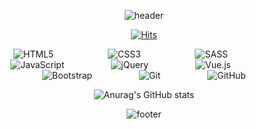 <div align="center">
 
![header](https://capsule-render.vercel.app/api?height=400&text=HyunWoo%20Jin&desc=a%20junior%20front-end%20developer) 
 
<!-- view -->
 
[![Hits](https://hits.seeyoufarm.com/api/count/incr/badge.svg?url=https%3A%2F%2Fgithub.com%2Fgoplidote%2Fhit-counter&count_bg=%23000000&title_bg=%23000000&icon=&icon_color=%23000000&title=Hits&edge_flat=false)](https://hits.seeyoufarm.com)
 
<!-- stack  -->

![HTML5](https://img.shields.io/badge/html5-%23E34F26.svg?style=for-the-badge&logo=html5&logoColor=white)
&nbsp;&nbsp;&nbsp;&nbsp;&nbsp;&nbsp;&nbsp;&nbsp;&nbsp;&nbsp;&nbsp;&nbsp;&nbsp;&nbsp;&nbsp;&nbsp;&nbsp;&nbsp;&nbsp;&nbsp;&nbsp;![CSS3](https://img.shields.io/badge/css3-%231572B6.svg?style=for-the-badge&logo=css3&logoColor=white)
&nbsp;&nbsp;&nbsp;&nbsp;&nbsp;&nbsp;&nbsp;&nbsp;&nbsp;&nbsp;&nbsp;&nbsp;&nbsp;&nbsp;&nbsp;&nbsp;&nbsp;&nbsp;&nbsp;&nbsp;&nbsp;![SASS](https://img.shields.io/badge/SASS-hotpink.svg?style=for-the-badge&logo=SASS&logoColor=white)
&nbsp;&nbsp;&nbsp;&nbsp;&nbsp;&nbsp;&nbsp;&nbsp;&nbsp;&nbsp;&nbsp;&nbsp;&nbsp;&nbsp;&nbsp;&nbsp;&nbsp;&nbsp;![JavaScript](https://img.shields.io/badge/javascript-%23323330.svg?style=for-the-badge&logo=javascript&logoColor=%23F7DF1E)
&nbsp;&nbsp;&nbsp;&nbsp;&nbsp;&nbsp;&nbsp;&nbsp;&nbsp;&nbsp;&nbsp;&nbsp;&nbsp;&nbsp;&nbsp;&nbsp;&nbsp;&nbsp;![jQuery](https://img.shields.io/badge/jquery-%230769AD.svg?style=for-the-badge&logo=jquery&logoColor=white)
&nbsp;&nbsp;&nbsp;&nbsp;&nbsp;&nbsp;&nbsp;&nbsp;&nbsp;&nbsp;&nbsp;&nbsp;&nbsp;&nbsp;&nbsp;&nbsp;&nbsp;&nbsp;![Vue.js](https://img.shields.io/badge/vuejs-%2335495e.svg?style=for-the-badge&logo=vuedotjs&logoColor=%234FC08D)
&nbsp;&nbsp;&nbsp;&nbsp;&nbsp;&nbsp;&nbsp;&nbsp;&nbsp;&nbsp;&nbsp;&nbsp;&nbsp;&nbsp;&nbsp;&nbsp;&nbsp;&nbsp;![Bootstrap](https://img.shields.io/badge/bootstrap-%23563D7C.svg?style=for-the-badge&logo=bootstrap&logoColor=white)
&nbsp;&nbsp;&nbsp;&nbsp;&nbsp;&nbsp;&nbsp;&nbsp;&nbsp;&nbsp;&nbsp;&nbsp;&nbsp;&nbsp;&nbsp;&nbsp;&nbsp;&nbsp;![Git](https://img.shields.io/badge/git-%23F05033.svg?style=for-the-badge&logo=git&logoColor=white)
&nbsp;&nbsp;&nbsp;&nbsp;&nbsp;&nbsp;&nbsp;&nbsp;&nbsp;&nbsp;&nbsp;&nbsp;&nbsp;&nbsp;&nbsp;&nbsp;&nbsp;&nbsp;![GitHub](https://img.shields.io/badge/github-%23121011.svg?style=for-the-badge&logo=github&logoColor=white)

 
<!-- stat theme -->
![Anurag's GitHub stats](https://github-readme-stats.vercel.app/api?username=oplidote&show_icons=true&theme=dark)

![footer](https://capsule-render.vercel.app/api?section=footer)
</div>
